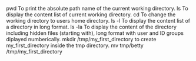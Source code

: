 pwd To print the absolute path name of the current working directory.
ls To display the content list of current working directory.
cd To change the working directory to users home directory.
ls -l To display the content list of a directory in long format.
ls -la To display the content of the directory including hidden files (starting with), long format with user and ID groups diplayed numberically.
mkdir /tmp/my_first_directory  to create my_first_directory inside the tmp directory.
mv tmp/betty /tmp/my_first_directory
